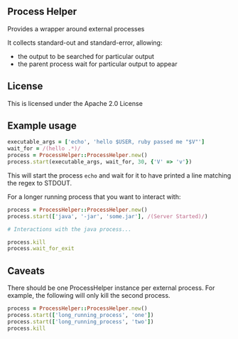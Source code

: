 ## Process Helper

Provides a wrapper around external processes

It collects standard-out and standard-error, allowing:

* the output to be searched for particular output
* the parent process wait for particular output to appear

## License

This is licensed under the Apache 2.0 License

## Example usage

```ruby
executable_args = ['echo', 'hello $USER, ruby passed me "$V"']
wait_for = /(hello .*)/
process = ProcessHelper::ProcessHelper.new()
process.start(executable_args, wait_for, 30, {'V' => 'v'})
```

This will start the process `echo` and wait for it to have printed a line matching the regex to STDOUT.


For a longer running process that you want to interact with:

```ruby
process = ProcessHelper::ProcessHelper.new()
process.start(['java', '-jar', 'some.jar'], /(Server Started)/)

# Interactions with the java process...

process.kill
process.wait_for_exit
```

## Caveats

There should be one ProcessHelper instance per external process. For example,
the following will only kill the second process.

```ruby
process = ProcessHelper::ProcessHelper.new()
process.start(['long_running_process', 'one'])
process.start(['long_running_process', 'two'])
process.kill
```
